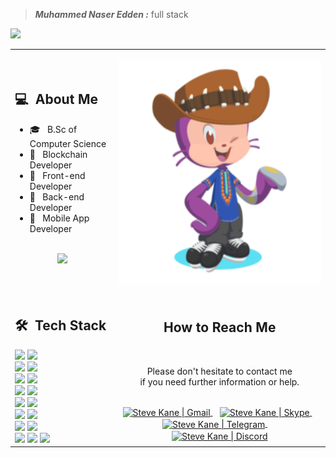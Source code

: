 

> ***Muhammed Naser Edden :*** full stack

<!--
**mhamdNaser/mhamdNaser** is a ✨ _special_ ✨ repository because its `README.md` (this file) appears on your GitHub profile.

Here are some ideas to get you started:

- 🔭 I’m currently working on ...
- 🌱 I’m currently learning ...
- 👯 I’m looking to collaborate on ...
- 🤔 I’m looking for help with ...
- 💬 Ask me about ...
- 📫 How to reach me: ...
- 😄 Pronouns: ...
- ⚡ Fun fact: ...
-->

![](https://komarev.com/ghpvc/?username=your-devstev2022&color=0069b4)
<table>
  <tr>
    <td>
      <h2> 💻 &nbsp;About Me </h2>
       <ul>
        <li>🎓 &nbsp; B.Sc of Computer Science</li>
        <li>👑 &nbsp; Blockchain Developer </li>
        <li>👑 &nbsp; Front-end Developer </li>
        <li>👑 &nbsp; Back-end Developer </li>
        <li>👑 &nbsp; Mobile App Developer </li>
       </ul>
       <p align="center">
         <br>
        <img height="150em" src="https://github-readme-stats-eight-theta.vercel.app/api?username=devstev2022&show_icons=true&theme=algolia&include_all_commits=true&count_private=true"/>
        </p>
    </td>
    <td>
     <p align="center">
       <img height="360em" src="https://github.com/mhamdNaser/mhamdNaser/blob/main/octocat.png"/>
     </p>
    </td>
  </tr>
  <tr>
   <td>
     <h2> 🛠 &nbsp;Tech Stack</h2>
     <img src="https://img.shields.io/badge/-ReactJs-61DAFB?logo=react&logoColor=white&style=for-the-badge" />
     <img src="https://img.shields.io/badge/-Vue.js-4FC08D?logo=Vue.js&logoColor=white&style=for-the-badge" />
     <br>
     <img src="https://img.shields.io/badge/-AngularJs-DD0031?logo=angular&logoColor=white&style=for-the-badge" />
     <img src="https://img.shields.io/badge/-HTML-E34F26?logo=HTML5&logoColor=white&style=for-the-badge" />
     <br>
     <img src="https://img.shields.io/badge/-CSS-1572B6?logo=CSS3&logoColor=white&style=for-the-badge" />
     <img src="https://img.shields.io/badge/-JavaScript-F7DF1E?logo=javascript&logoColor=white&style=for-the-badge" />
     <br>
     <img src="https://img.shields.io/badge/-Solidity-363636?logo=Solidity&logoColor=white&style=for-the-badge" />
     <img src="https://img.shields.io/badge/-Web3.js-F16822?logo=Web3.js&logoColor=whte&style=for-the-badge" />
     <br>
     <img src="https://img.shields.io/badge/-Ethereum-3C3C3D?logo=Ethereum&logoColor=whte&style=for-the-badge" />
     <img src="https://img.shields.io/badge/-TypeScript-3178C6?logo=TypeScript&logoColor=white&style=for-the-badge" />
     <br>
     <img src="https://img.shields.io/badge/-Bootstrap-7952B3?logo=bootstrap&logoColor=white&style=for-the-badge" />
     <img src="https://img.shields.io/badge/-NodeJs-339933?logo=Node.js&logoColor=white&style=for-the-badge" />
     <br>
     <img src="https://img.shields.io/badge/-PHP-777BB4?logo=php&logoColor=white&style=for-the-badge" />
     <img src="https://img.shields.io/badge/-Python-3776AB?logo=Python&logoColor=white&style=for-the-badge" />
     <br>
     <img src="https://img.shields.io/badge/-MySql-4479A1?logo=mysql&logoColor=white&style=for-the-badge" />
     <img src="https://img.shields.io/badge/-SQLite-003B57?logo=sqlite&logoColor=white&style=for-the-badge" />
     <img src="https://img.shields.io/badge/-MongoDB-47A248?logo=MongoDB&logoColor=white&style=for-the-badge" />
     <br>
   </td>
   <td>
    <div align="center">
      <h2><b>How to Reach Me</b></h2>
      <br>
      <p>Please don't hesitate to contact me 
        <br>if you need further information or help.
      </p>
      <br>
      <a href="#" >
      <img align="center" alt="Steve Kane | Gmail" width="30em" src="https://img.icons8.com/fluency/452/gmail.png" />
      </a> &nbsp;&nbsp;
      <a href="#" >
      <img align="center" alt="Steve Kane | Skype" width="30em" src="https://img.icons8.com/3d-fluency/344/skype-2019.png" />
      </a> &nbsp;&nbsp;
      <a href="#" style="margin-right: 8px">
      <img align="center" alt="Steve Kane | Telegram" width="30em" src="https://img.icons8.com/3d-fluency/452/telegram.png" />
      </a> &nbsp;&nbsp;
      <a href="#" >
      <img align="center" alt="Steve Kane | Discord" width="30em" src="https://img.icons8.com/avantgarde/452/discord-logo.png" />
      </a>
      <br>
    </div>
   </td>
  </tr>
</table>
